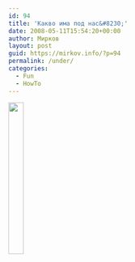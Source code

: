 ```yaml
---
id: 94
title: 'Какво има под нас&#8230;'
date: 2008-05-11T15:54:20+00:00
author: Мирков
layout: post
guid: https://mirkov.info/?p=94
permalink: /under/
categories:
  - Fun
  - HowTo
---
```

[<img class="alignnone size-medium wp-image-95" title="image1" src="https://mirkov.info/wp-content/uploads/2008/09/image1-30x300.png" alt="" width="30" height="300" />](https://mirkov.info/wp-content/uploads/2008/09/image1.png)